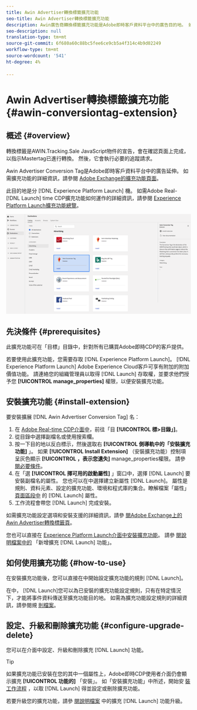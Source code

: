 ```yaml
---
title: Awin Advertiser轉換標籤擴充功能
seo-title: Awin Advertiser轉換標籤擴充功能
description: Awin廣告商轉換標籤擴充功能是Adobe即時客戶資料平台中的廣告目的地。 如需擴充功能的詳細資訊，請參閱Adobe Exchange的擴充功能頁面。
seo-description: null
translation-type: tm+mt
source-git-commit: 6f680a60c88bc5fee6ce9cb5a4f314c4b9d02249
workflow-type: tm+mt
source-wordcount: '541'
ht-degree: 4%

---
```



# Awin Advertiser轉換標籤擴充功能 {#awin-conversiontag-extension}

## 概述 {#overview}

轉換標籤是AWIN.Tracking.Sale JavaScript物件的宣告，會在確認頁面上完成，以指示Mastertag已進行轉換。 然後，它會執行必要的追蹤請求。

Awin Advertiser Conversion Tag是Adobe即時客戶資料平台中的廣告延伸。 如需擴充功能的詳細資訊，請參閱 [Adobe Exchange的擴充功能頁面](https://exchange.adobe.com/experiencecloud.details.103240.awin-conversion-tag.html)。

此目的地是分 [!DNL Experience Platform Launch] 機。 如需Adobe Real- [!DNL Launch] time CDP擴充功能如何運作的詳細資訊，請參閱 [Experience Platform Launch擴充功能總覽](/help/rtcdp/destinations/experience-platform-launch-extensions.md)。

![UI中的Awin Advertiser Conversiontag擴充功能](/help/rtcdp/destinations/assets/awin-conversiontag-extension.png)

## 先決條件 {#prerequisites}

此擴充功能可在「目標」目錄中，針對所有已購買Adobe即時CDP的客戶提供。

若要使用此擴充功能，您需要存取 [!DNL Experience Platform Launch]。 [!DNL Experience Platform Launch] Adobe Experience Cloud客戶可享有附加的附加價值功能。 請連絡您的組織管理員以取得 [!DNL Launch] 存取權，並要求他們授予您 **[!UICONTROL manage_properties]** 權限，以便安裝擴充功能。

## 安裝擴充功能 {#install-extension}

要安裝擴展 [!DNL Awin Advertiser Conversion Tag] 名：

1. 在 [Adobe Real-time CDP介面中](http://platform.adobe.com/)，前往「目 **[!UICONTROL 標>目錄」]**。
2. 從目錄中選擇副檔名或使用搜索欄。
3. 按一下目的地以反白標示，然後選取右 **[!UICONTROL 側導軌中的「安裝擴充功能]** 」。 如果 **[!UICONTROL Install Extension]** （安裝擴充功能）控制項呈灰色顯示 **[!UICONTROL ，表示您遺失]** manage_properties權限。 請參 [閱必要條件](#prerequisites)。
4. 在「選 **[!UICONTROL 擇可用的啟動屬性]** 」窗口中，選擇 [!DNL Launch] 要安裝副檔名的屬性。 您也可以在中選擇建立新屬性 [!DNL Launch]。 屬性是規則、資料元素、設定的擴充功能、環境和程式庫的集合。瞭解檔案「屬性」 [頁面區段中](https://docs.adobe.com/content/help/en/launch/using/reference/admin/companies-and-properties.html#properties-page) 的 [!DNL Launch] 屬性。
5. 工作流程會帶您 [!DNL Launch] 完成安裝。

如需擴充功能設定選項和安裝支援的詳細資訊，請參 [閱Adobe Exchange上的Awin Advertiser轉換標籤頁](https://exchange.adobe.com/experiencecloud.details.103240.awin-conversion-tag.html)。

您也可以直接在 [Experience Platform Launch介面中安裝擴充功能](https://launch.adobe.com/)。 請參 [閱說明檔案中的](https://docs.adobe.com/content/help/en/launch/using/reference/manage-resources/extensions/overview.html#add-a-new-extension) 「新增擴充 [!DNL Launch] 功能」。


## 如何使用擴充功能 {#how-to-use}

在安裝擴充功能後，您可以直接在中開始設定擴充功能的規則 [!DNL Launch]。

在中， [!DNL Launch]您可以為已安裝的擴充功能設定規則，只有在特定情況下，才能將事件資料傳送至擴充功能目的地。 如需為擴充功能設定規則的詳細資訊，請參閱規 [則檔案](https://docs.adobe.com/help/zh-Hant/launch/using/reference/manage-resources/rules.html)。

## 設定、升級和刪除擴充功能 {#configure-upgrade-delete}

您可以在介面中設定、升級和刪除擴充 [!DNL Launch] 功能。

>[!TIP]
>
>如果擴充功能已安裝在您的其中一個屬性上，Adobe即時CDP使用者介面仍會顯示擴充 **[!UICONTROL 功能的]** 「安裝」。 如「安裝擴充功能」中所述，開始安 [裝工作流程](#install-extension) ，以取 [!DNL Launch] 得並設定或刪除擴充功能。

若要升級您的擴充功能，請參 [閱說明檔案](https://docs.adobe.com/content/help/en/launch/using/reference/manage-resources/extensions/extension-upgrade.html) 中的擴充 [!DNL Launch] 功能升級。
